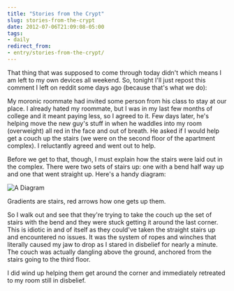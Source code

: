 ```yaml
---
title: "Stories from the Crypt"
slug: stories-from-the-crypt
date: 2012-07-06T21:09:08-05:00
tags:
- daily
redirect_from:
- entry/stories-from-the-crypt/
---
```

That thing that was supposed to come through today didn't which means I am left to my own devices all weekend. So, tonight I'll just repost this comment I left on reddit some days ago (because that's what we do):

My moronic roommate had invited some person from his class to stay at our place. I already hated my roommate, but I was in my last few months of college and it meant paying less, so I agreed to it.
Few days later, he's helping move the new guy's stuff in when he waddles into my room (overweight) all red in the face and out of breath. He asked if I would help get a couch up the stairs (we were on the second floor of the apartment complex). I reluctantly agreed and went out to help.

Before we get to that, though, I must explain how the stairs were laid out in the complex. There were two sets of stairs up: one with a bend half way up and one that went straight up. Here's a handy diagram:

![](http://i.imgur.com/1XpZX.jpg "A Diagram")

Gradients are stairs, red arrows how one gets up them.
 
So I walk out and see that they're trying to take the couch up the set of stairs with the bend and they were stuck getting it around the last corner. This is idiotic in and of itself as they could've taken the straight stairs up and encountered no issues. It was the system of ropes and winches that literally caused my jaw to drop as I stared in disbelief for nearly a minute. The couch was actually dangling above the ground, anchored from the stairs going to the third floor.

I did wind up helping them get around the corner and immediately retreated to my room still in disbelief.
